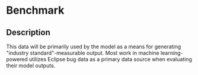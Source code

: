# Benchmark

## Description

This data will be primarily used by the model as a means for generating
"industry standard"-measurable output. Most work in machine learning-powered
utilizes Eclipse bug data as a primary data source when evaluating their
model outputs.
